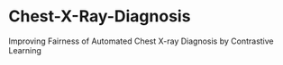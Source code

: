 # Chest-X-Ray-Diagnosis
Improving Fairness of Automated Chest X-ray Diagnosis by Contrastive Learning
